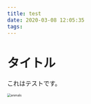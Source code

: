 ```yaml
---
title: test
date: 2020-03-08 12:05:35
tags:
---
```




# タイトル

これはテストです。

<img src="/images/test/animals.jpg" alt="animals" style="zoom:50%;" />

